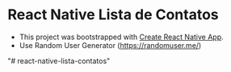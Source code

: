 # React Native Lista de Contatos

- This project was bootstrapped with [Create React Native App](https://github.com/react-community/create-react-native-app).
- Use Random User Generator (https://randomuser.me/)



"# react-native-lista-contatos" 
